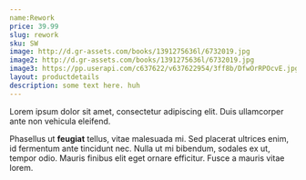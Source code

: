 ```yaml
---
name:Rework
price: 39.99
slug: rework
sku: SW
image: http://d.gr-assets.com/books/1391275636l/6732019.jpg
image2: http://d.gr-assets.com/books/1391275636l/6732019.jpg
image3: https://pp.userapi.com/c637622/v637622954/3ff8b/DfwOrRPOcvE.jpg
layout: productdetails
description: some text here. huh
---
```

Lorem ipsum dolor sit amet, consectetur adipiscing elit. Duis ullamcorper ante non vehicula eleifend.  

Phasellus ut **feugiat** tellus, vitae malesuada mi. Sed placerat ultrices enim, id fermentum ante tincidunt nec.
Nulla ut mi bibendum, sodales ex ut, tempor odio. Mauris finibus elit eget ornare efficitur. Fusce a mauris vitae lorem.
